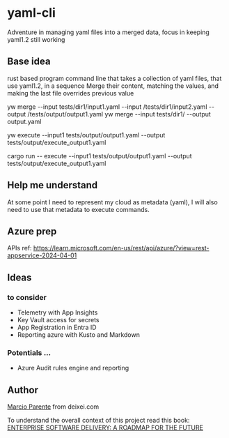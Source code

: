 # yaml-cli

Adventure in managing yaml files into a merged data, focus in keeping yaml1.2 still working

## Base idea

rust based program 
command line that takes a collection of yaml files, that use yaml1.2, in a sequence
Merge their content, matching the values, and making the last file overrides previous value 

yw merge --input tests/dir1/input1.yaml --input /tests/dir1/input2.yaml --output /tests/output/output1.yaml
yw merge --input tests/dir1/ --output output.yaml

yw execute --input1 tests/output/output1.yaml --output tests/output/execute_output1.yaml

cargo run -- execute --input1 tests/output/output1.yaml --output tests/output/execute_output1.yaml

## Help me understand

At some point I need to represent my cloud as metadata (yaml), I will also need to use that metadata to execute commands.

## Azure prep

APIs ref: https://learn.microsoft.com/en-us/rest/api/azure/?view=rest-appservice-2024-04-01



## Ideas

### to consider
- Telemetry with App Insights
- Key Vault access for secrets
- App Registration in Entra ID
- Reporting azure with Kusto and Markdown

### Potentials ...
- Azure Audit rules engine and reporting



## Author

[Marcio Parente](https://github.com/deixei) from deixei.com

To understand the overall context of this project read this book: [ENTERPRISE SOFTWARE DELIVERY: A ROADMAP FOR THE FUTURE](https://www.amazon.de/-/en/Marcio-Parente/dp/B0CXTJZJ2X/)